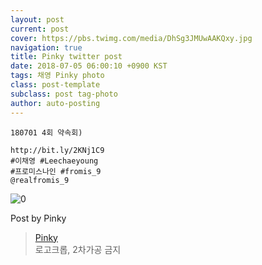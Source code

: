 ```yaml
---
layout: post
current: post
cover: https://pbs.twimg.com/media/DhSg3JMUwAAKQxy.jpg
navigation: true
title: Pinky twitter post
date: 2018-07-05 06:00:10 +0900 KST
tags: 채영 Pinky photo
class: post-template
subclass: post tag-photo
author: auto-posting
---
```


```  
180701 4회 약속회)  
  
http://bit.ly/2KNj1C9   
#이채영 #Leechaeyoung  
#프로미스나인 #fromis_9  
@realfromis_9  

```

![0](https://pbs.twimg.com/media/DhSg3JMUwAAKQxy.jpg)


Post by Pinky

> [Pinky](https://twitter.com/pinkypic7)  
  로고크롭, 2차가공 금지